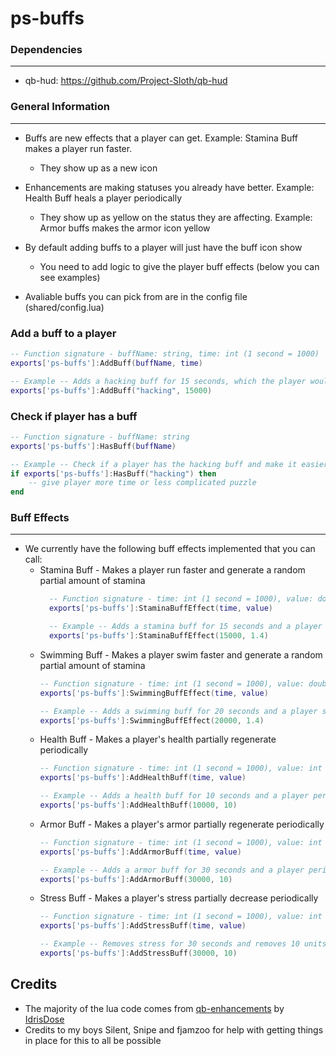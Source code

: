 # ps-buffs

### Dependencies
***
- qb-hud: https://github.com/Project-Sloth/qb-hud
### General Information
***
- Buffs are new effects that a player can get. Example: Stamina Buff makes a player run faster.
  - They show up as a new icon

- Enhancements are making statuses you already have better. Example: Health Buff heals a player periodically
  - They show up as yellow on the status they are affecting. Example: Armor buffs makes the armor icon yellow

- By default adding buffs to a player will just have the buff icon show
  - You need to add logic to give the player buff effects (below you can see examples)

- Avaliable buffs you can pick from are in the config file (shared/config.lua)

### Add a buff to a player
```lua
-- Function signature - buffName: string, time: int (1 second = 1000)
exports['ps-buffs']:AddBuff(buffName, time)

-- Example -- Adds a hacking buff for 15 seconds, which the player would see a hacking buff icon on their screen
exports['ps-buffs']:AddBuff("hacking", 15000)
```

### Check if player has a buff
```lua
-- Function signature - buffName: string
exports['ps-buffs']:HasBuff(buffName)

-- Example -- Check if a player has the hacking buff and make it easier to hack something
if exports['ps-buffs']:HasBuff("hacking") then
    -- give player more time or less complicated puzzle
end
```

### Buff Effects
***

- We currently have the following buff effects implemented that you can call:
  - Stamina Buff - Makes a player run faster and generate a random partial amount of stamina
    ```lua
      -- Function signature - time: int (1 second = 1000), value: double (float)
      exports['ps-buffs']:StaminaBuffEffect(time, value)

      -- Example -- Adds a stamina buff for 15 seconds and a player runs 1.4 faster.
      exports['ps-buffs']:StaminaBuffEffect(15000, 1.4)
      ```
  - Swimming Buff - Makes a player swim faster and generate a random partial amount of stamina
    ```lua
    -- Function signature - time: int (1 second = 1000), value: double (float)
    exports['ps-buffs']:SwimmingBuffEffect(time, value)
    
    -- Example -- Adds a swimming buff for 20 seconds and a player swims 1.4 faster.
    exports['ps-buffs']:SwimmingBuffEffect(20000, 1.4)
    ```
  - Health Buff - Makes a player's health partially regenerate periodically
    ```lua
    -- Function signature - time: int (1 second = 1000), value: int
    exports['ps-buffs']:AddHealthBuff(time, value)
    
    -- Example -- Adds a health buff for 10 seconds and a player periodically gains 10 health.
    exports['ps-buffs']:AddHealthBuff(10000, 10)
    ```
  - Armor Buff - Makes a player's armor partially regenerate periodically
    ```lua
    -- Function signature - time: int (1 second = 1000), value: int
    exports['ps-buffs']:AddArmorBuff(time, value)
    
    -- Example -- Adds a armor buff for 30 seconds and a player periodically gains 10 armor.
    exports['ps-buffs']:AddArmorBuff(30000, 10)
    ```
  - Stress Buff - Makes a player's stress partially decrease periodically
    ```lua
    -- Function signature - time: int (1 second = 1000), value: int
    exports['ps-buffs']:AddStressBuff(time, value)
    
    -- Example -- Removes stress for 30 seconds and removes 10 units every 5 seconds
    exports['ps-buffs']:AddStressBuff(30000, 10)
    ```

## Credits
- The majority of the lua code comes from [qb-enhancements](https://github.com/IdrisDose/qb-enhancements) by [IdrisDose](https://github.com/IdrisDose)
- Credits to my boys Silent, Snipe and fjamzoo for help with getting things in place for this to all be possible
